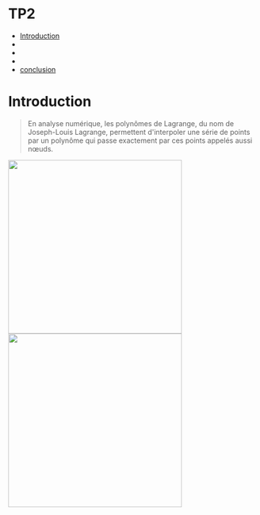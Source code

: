 # TP2
<!-- START doctoc generated TOC please keep comment here to allow auto update -->
<!-- DON'T EDIT THIS SECTION, INSTEAD RE-RUN doctoc TO UPDATE -->
- [Introduction](#introduction)
 -
 - [](#)
 - [](#)
 - [conclusion](#conclusion)
  # Introduction
> En analyse numérique, les polynômes de Lagrange, du nom de Joseph-Louis Lagrange, permettent d'interpoler une série de points par un polynôme qui passe exactement par ces points appelés aussi nœuds.
> <p align="center">
  <img src="https://www.google.com/url?sa=i&url=https%3A%2F%2Fslideplayer.fr%2Fslide%2F5997288%2F&psig=AOvVaw3_PUmUB5z3Not5ftFj_Nje&ust=1638629425584000&source=images&cd=vfe&ved=0CAsQjRxqFwoTCMDWvqnwx_QCFQAAAAAdAAAAABAt" width="350">
  <img src="C:/Users/serviceinfo/Documents/image/2.jpg" width="350">
</p>
